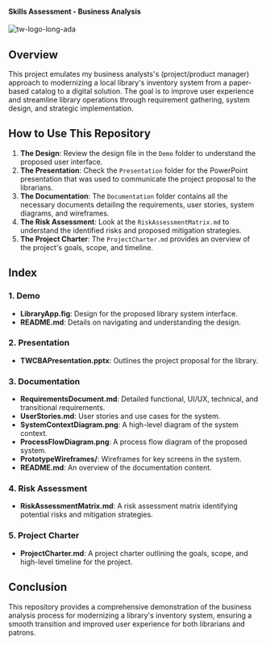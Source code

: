 #### Skills Assessment - Business Analysis

![tw-logo-long-ada](https://static.wixstatic.com/media/455fbf_6b936acf39a54877be977990d513c7ea~mv2.png/v1/fill/w_228,h_37,al_c,q_85,usm_0.66_1.00_0.01,enc_auto/tw-logo-long-ada.png)

## Overview
This project emulates my business analysts's (project/product manager) approach to modernizing a local library's inventory system from a paper-based catalog to a digital solution. 
The goal is to improve user experience and streamline library operations through requirement gathering, system design, and strategic implementation.

## How to Use This Repository
1. **The Design**: Review the design file in the `Demo` folder to understand the proposed user interface.
2. **The Presentation**: Check the `Presentation` folder for the PowerPoint presentation that was used to communicate the project proposal to the librarians.
3. **The Documentation**: The `Documentation` folder contains all the necessary documents detailing the requirements, user stories, system diagrams, and wireframes.
4. **The Risk Assessment**: Look at the `RiskAssessmentMatrix.md` to understand the identified risks and proposed mitigation strategies.
5. **The Project Charter**: The `ProjectCharter.md` provides an overview of the project's goals, scope, and timeline.

## Index

### 1. Demo
- **LibraryApp.fig**: Design for the proposed library system interface.
- **README.md**: Details on navigating and understanding the design.

### 2. Presentation
- **TWCBAPresentation.pptx**: Outlines the project proposal for the library.

### 3. Documentation
- **RequirementsDocument.md**: Detailed functional, UI/UX, technical, and transitional requirements.
- **UserStories.md**: User stories and use cases for the system.
- **SystemContextDiagram.png**: A high-level diagram of the system context.
- **ProcessFlowDiagram.png**: A process flow diagram of the proposed system.
- **PrototypeWireframes/**: Wireframes for key screens in the system.
- **README.md**: An overview of the documentation content.

### 4. Risk Assessment
- **RiskAssessmentMatrix.md**: A risk assessment matrix identifying potential risks and mitigation strategies.

### 5. Project Charter
- **ProjectCharter.md**: A project charter outlining the goals, scope, and high-level timeline for the project.



## Conclusion
This repository provides a comprehensive demonstration of the business analysis process for modernizing a library's inventory system, ensuring a smooth transition and improved user experience for both librarians and patrons.
